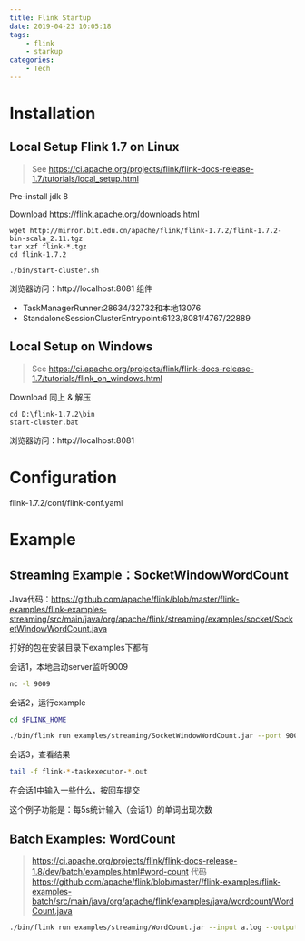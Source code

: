 ```yaml
---
title: Flink Startup
date: 2019-04-23 10:05:18
tags:
    - flink
    - starkup
categories:
    - Tech
---
```




# Installation

## Local Setup Flink 1.7 on Linux

> See https://ci.apache.org/projects/flink/flink-docs-release-1.7/tutorials/local_setup.html

<!-- more -->

Pre-install
jdk 8

Download
https://flink.apache.org/downloads.html

```
wget http://mirror.bit.edu.cn/apache/flink/flink-1.7.2/flink-1.7.2-bin-scala_2.11.tgz
tar xzf flink-*.tgz
cd flink-1.7.2

./bin/start-cluster.sh
```

浏览器访问：http://localhost:8081
组件
- TaskManagerRunner:28634/32732和本地13076
- StandaloneSessionClusterEntrypoint:6123/8081/4767/22889


## Local Setup on Windows

> See https://ci.apache.org/projects/flink/flink-docs-release-1.7/tutorials/flink_on_windows.html

Download 同上 & 解压

```
cd D:\flink-1.7.2\bin
start-cluster.bat
```
浏览器访问：http://localhost:8081


# Configuration                               

flink-1.7.2/conf/flink-conf.yaml

# Example
## Streaming Example：SocketWindowWordCount

Java代码：https://github.com/apache/flink/blob/master/flink-examples/flink-examples-streaming/src/main/java/org/apache/flink/streaming/examples/socket/SocketWindowWordCount.java

打好的包在安装目录下examples下都有

会话1，本地启动server监听9009
```bash
nc -l 9009
```
会话2，运行example
```bash
cd $FLINK_HOME

./bin/flink run examples/streaming/SocketWindowWordCount.jar --port 9009
```
会话3，查看结果
```bash
tail -f flink-*-taskexecutor-*.out
```
在会话1中输入一些什么，按回车提交

这个例子功能是：每5s统计输入（会话1）的单词出现次数

## Batch Examples: WordCount
> https://ci.apache.org/projects/flink/flink-docs-release-1.8/dev/batch/examples.html#word-count
> 代码 https://github.com/apache/flink/blob/master//flink-examples/flink-examples-batch/src/main/java/org/apache/flink/examples/java/wordcount/WordCount.java

```sh
./bin/flink run examples/streaming/WordCount.jar --input a.log --output result.log
```